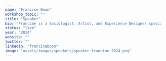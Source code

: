```yaml
---
name: "Francine Boon"
workshop_topic: ""
title: "Speaker"
bio: "Francine is a Sociologist, Artist, and Experience Designer specializing in making complex information accessible and practical. She uses her expertise to explore human behavior and what drives us. Over the past 4 years, she has researched how hormonal cycles affect productivity, creativity, and interactions. In her talk she takes you along the world of male and female hormonal cycles from a point of curiosity, offering practical tools to apply immediately. She addresses questions like the best times for meetings, presentations, or asking for raises, aiming to help us understand and optimize our differences."
status: "live"
year: "2024"
website: ""
twitter: ""
linkedin: "francineboon"
image: "assets/images/speakers/speaker-francine-2024.png"
---
```

